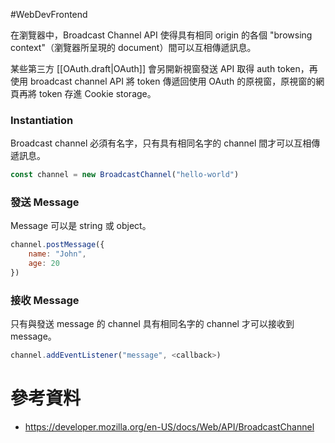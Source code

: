 #WebDevFrontend

在瀏覽器中，Broadcast Channel API 使得具有相同 origin 的各個 "browsing context"（瀏覽器所呈現的 document）間可以互相傳遞訊息。

某些第三方 [[OAuth.draft|OAuth]] 會另開新視窗發送 API 取得 auth token，再使用 broadcast channel API 將 token 傳遞回使用 OAuth 的原視窗，原視窗的網頁再將 token 存進 Cookie storage。

### Instantiation

Broadcast channel 必須有名字，只有具有相同名字的 channel 間才可以互相傳遞訊息。

```JavaScript
const channel = new BroadcastChannel("hello-world")
```

### 發送 Message

Message 可以是 string 或 object。

```JavaScript
channel.postMessage({
    name: "John",
    age: 20
})
```

### 接收 Message

只有與發送 message 的 channel 具有相同名字的 channel 才可以接收到 message。

```JavaScript
channel.addEventListener("message", <callback>)
```

# 參考資料

- <https://developer.mozilla.org/en-US/docs/Web/API/BroadcastChannel>
